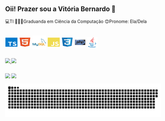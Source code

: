 ## Oii! Prazer sou a Vitória Bernardo 🌻
💻TI
👩🏽‍🎓Graduanda em Ciência da Computação
😊Pronome: Ela/Dela
 
 <div style="display: inline_block">
 
 <br>
 <img align="center" alt="Vitoria-Ts" height="30" width="40" src="https://raw.githubusercontent.com/devicons/devicon/master/icons/typescript/typescript-plain.svg">
  <img align="center" alt="Vitoria-HTML" height="30" width="40" src="https://raw.githubusercontent.com/devicons/devicon/master/icons/html5/html5-original.svg">
  <img align="center" alt="Vitoria-MySql" height="45" widht="40" src="https://raw.githubusercontent.com/devicons/devicon/master/icons/mysql/mysql-original-wordmark.svg">
  <img align="center" alt="Vitoria-Js" height="30" width="40" src="https://raw.githubusercontent.com/devicons/devicon/master/icons/javascript/javascript-plain.svg">
  <img align="center" alt="Vitoria-CSS" height="30" width="40" src="https://raw.githubusercontent.com/devicons/devicon/master/icons/css3/css3-original.svg">
  <img align="center" alt="Vitoria-PHP" height="35" widht="40" src="https://raw.githubusercontent.com/devicons/devicon/master/icons/php/php-original.svg">
  <img align="center" alt="Vitoria-Java" height="35" widht="40" src="https://raw.githubusercontent.com/devicons/devicon/master/icons/java/java-original.svg">
  

 ## </div>

 
 <div>
  <a href="https://github.com/Vitoriabernardo">
  <img height="180em" src="https://github-readme-stats.vercel.app/api?username=Vitoriabernardo&show_icons=true&theme=dracula&include_all_commits=true&count_private=true"/>
  <img height="180em" src="https://github-readme-stats.vercel.app/api/top-langs/?username=Vitoriabernardo&layout=compact&langs_count=7&theme=dracula"/>
</div>

  
  ##
 
<div> 
  <a href = "mailto:vitoriabernardocc@gmail.com"><img src="https://img.shields.io/badge/-Gmail-%23333?style=for-the-badge&logo=gmail&logoColor=white" target="_blank"></a>
  <a href="https://www.linkedin.com/in/https://www.linkedin.com/in/vit%C3%B3ria-bernardo-velho-188060177" target="_blank"><img src="https://img.shields.io/badge/-LinkedIn-%230077B5?style=for-the-badge&logo=linkedin&logoColor=white" target="_blank"></a> 
 
  ![Snake animation](https://github.com/Vitoriabernardo/Vitoriabernardo/blob/output/github-contribution-grid-snake.svg)
 
</div>
